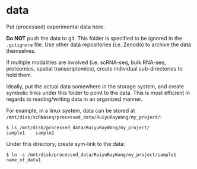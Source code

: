 # data

Put (processed) experimental data here.

**Do NOT** push the data to git. This folder is specified to be ignored in the `.gitignore` file. Use other data repositories (i.e. Zenodo) to archive the data themselves.

If multiple modalities are involved (i.e. scRNA-seq, bulk RNA-seq, proteomics, spatial transcriptomics), create individual sub-directories to hold them.

Ideally, put the actual data somewhere in the storage system, and create symbolic links under this folder to point to the data. This is most efficient in regards to reading/writing data in an organized manner.

For example, in a linux system, data can be stored at `/mnt/disk/scRNAseq/processed_data/RuiyuRayWang/my_project/`:
```
$ ls /mnt/disk/processed_data/RuiyuRayWang/my_project/
sample1    sample2
```

Under this directory, create sym-link to the data:
```
$ ln -s /mnt/disk/processed_data/RuiyuRayWang/my_project/sample1 name_of_data1
```
